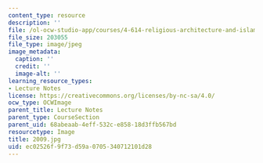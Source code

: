 ```yaml
---
content_type: resource
description: ''
file: /ol-ocw-studio-app/courses/4-614-religious-architecture-and-islamic-cultures-fall-2002/ec02526f9f73d59a0705340712101d28_2009.jpg
file_size: 203055
file_type: image/jpeg
image_metadata:
  caption: ''
  credit: ''
  image-alt: ''
learning_resource_types:
- Lecture Notes
license: https://creativecommons.org/licenses/by-nc-sa/4.0/
ocw_type: OCWImage
parent_title: Lecture Notes
parent_type: CourseSection
parent_uid: 68abeaab-4eff-532c-e858-18d3ffb567bd
resourcetype: Image
title: 2009.jpg
uid: ec02526f-9f73-d59a-0705-340712101d28
---
```

